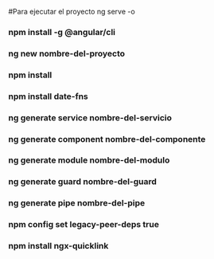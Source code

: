 #Para ejecutar el proyecto  ng serve -o
### npm install -g @angular/cli

### ng new nombre-del-proyecto

### npm install

### npm install date-fns

### ng generate service nombre-del-servicio

### ng generate component nombre-del-componente

### ng generate module nombre-del-modulo

### ng generate guard nombre-del-guard

### ng generate pipe nombre-del-pipe

### npm config set legacy-peer-deps true
### npm install ngx-quicklink
